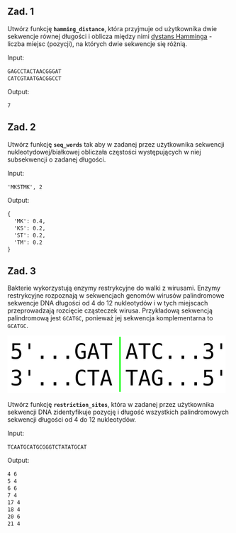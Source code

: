 ## Zad. 1
Utwórz funkcję **`hamming_distance`**, która przyjmuje od użytkownika dwie sekwencje równej długości i oblicza między nimi [dystans Hamminga](https://pl.wikipedia.org/wiki/Odległość_Hamminga) - liczba miejsc (pozycji), na których dwie sekwencje się różnią.

Input:
```
GAGCCTACTAACGGGAT
CATCGTAATGACGGCCT
```

Output:
```
7
```


## Zad. 2
Utwórz funkcję **`seq_words`** tak aby w zadanej przez użytkownika sekwencji nukleotydowej/białkowej obliczała częstości występujących w niej subsekwencji o zadanej długości.

Input:
```
'MKSTMK', 2
```

Output:
```
{
  'MK': 0.4,
  'KS': 0.2,
  'ST': 0.2,
  'TM': 0.2
}
```


## Zad. 3
Bakterie wykorzystują enzymy restrykcyjne do walki z wirusami. Enzymy restrykcyjne rozpoznają w sekwencjach genomów wirusów palindromowe sekwencje DNA długości od 4 do 12 nukleotydów i w tych miejscach przeprowadzają rozcięcie cząsteczek wirusa. Przykładową sekwencją palindromową jest `GCATGC`, ponieważ jej sekwencja komplementarna to `GCATGC`.

![palindrome](../images/palindrome.png "Palindrome")

Utwórz funkcję **`restriction_sites`**, która w zadanej przez użytkownika sekwencji DNA zidentyfikuje pozycję i długość wszystkich palindromowych sekwencji długości od 4 do 12 nukleotydów.

Input:
```
TCAATGCATGCGGGTCTATATGCAT
```

Output:
```
4 6
5 4
6 6
7 4
17 4
18 4
20 6
21 4
```